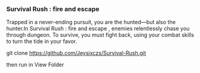 ### Survival Rush : fire and escape
Trapped in a never-ending pursuit, you are the hunted—but also the hunter.In Survival Rush : fire and escape , enemies relentlessly chase you through dungeon. To survive, you must fight back, using your combat skills to turn the tide in your favor.


git clone https://github.com/Jeysixczs/Survival-Rush.git

then run in View Folder
